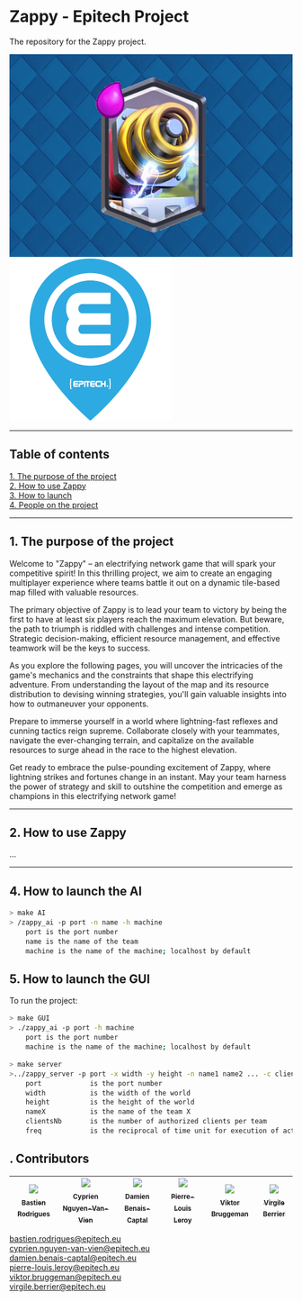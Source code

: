 # Zappy - Epitech Project

The repository for the Zappy project.

<img src="doc/Zappy_picture.jpg" alt="picture zappy" width="540" height="360">
<img src="doc/Epitech_logo.png" alt="logo Epitech">

---


## Table of contents

[1. The purpose of the project](#titre1)<br />
[2. How to use Zappy](#titre2)<br />
[3. How to launch](#titre3)<br />
[4. People on the project](#titre4)<br />


---


## <a id="titre1"></a>1. The purpose of the project


Welcome to "Zappy" – an electrifying network game that will spark your competitive spirit! In this thrilling project, we aim to create an engaging multiplayer experience where teams battle it out on a dynamic tile-based map filled with valuable resources.

The primary objective of Zappy is to lead your team to victory by being the first to have at least six players reach the maximum elevation. But beware, the path to triumph is riddled with challenges and intense competition. Strategic decision-making, efficient resource management, and effective teamwork will be the keys to success.

As you explore the following pages, you will uncover the intricacies of the game's mechanics and the constraints that shape this electrifying adventure. From understanding the layout of the map and its resource distribution to devising winning strategies, you'll gain valuable insights into how to outmaneuver your opponents.

Prepare to immerse yourself in a world where lightning-fast reflexes and cunning tactics reign supreme. Collaborate closely with your teammates, navigate the ever-changing terrain, and capitalize on the available resources to surge ahead in the race to the highest elevation.

Get ready to embrace the pulse-pounding excitement of Zappy, where lightning strikes and fortunes change in an instant. May your team harness the power of strategy and skill to outshine the competition and emerge as champions in this electrifying network game!


---


## <a id="titre2"></a>2. How to use Zappy


...


---


## <a id="titre3"></a>4. How to launch the AI

```sh
> make AI
> /zappy_ai -p port -n name -h machine
    port is the port number
    name is the name of the team
    machine is the name of the machine; localhost by default
```

## <a id="titre3"></a>5. How to launch the GUI

To run the project:

```sh
> make GUI
> ./zappy_ai -p port -h machine
    port is the port number
    machine is the name of the machine; localhost by default
```

```sh
> make server
>../zappy_server -p port -x width -y height -n name1 name2 ... -c clientsNb -f freq
    port            is the port number
    width           is the width of the world
    height          is the height of the world
    nameX           is the name of the team X
    clientsNb       is the number of authorized clients per team
    freq            is the reciprocal of time unit for execution of actions 
```

## <a id="titre4"></a>. Contributors

| [<img src="https://github.com/Bastien91390.png?size=85" width=85><br><sub>Bastien Rodrigues</sub>](https://github.com/Bastien91390) | [<img src="https://github.com/Cyprien-nguyen-van-vien.png?size=85" width=85><br><sub>Cyprien Nguyen-Van-Vien</sub>](https://github.com/Cyprien-nguyen-van-vien) | [<img src="https://github.com/damienBC.png?size=85" width=85><br><sub>Damien Benais-Captal</sub>](https://github.com/damienBC) | [<img src="https://github.com/Pierrelouisleroy.png?size=85" width=85><br><sub>Pierre-Louis Leroy</sub>](https://github.com/Pierrelouisleroy) | [<img src="https://github.com/Hinivir.png?size=85" width=85><br><sub>Viktor Bruggeman</sub>](https://github.com/Hinivir) | [<img src="https://github.com/Lipatant.png?size=85" width=85><br><sub>Virgile Berrier</sub>](https://github.com/Lipatant)
| :--: | :--: | :--: | :--: | :--: | :--: |

bastien.rodrigues@epitech.eu  
cyprien.nguyen-van-vien@epitech.eu  
damien.benais-captal@epitech.eu  
pierre-louis.leroy@epitech.eu  
viktor.bruggeman@epitech.eu  
virgile.berrier@epitech.eu  
